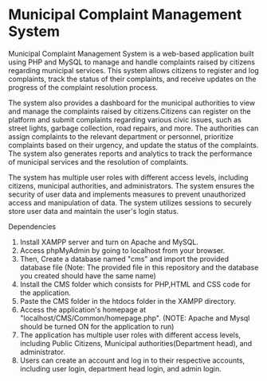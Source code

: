 # Municipal Complaint Management System

Municipal Complaint Management System is a web-based application built using PHP and MySQL to manage and handle complaints raised by citizens regarding municipal services. This system allows citizens to register and log complaints, track the status of their complaints, and receive updates on the progress of the complaint resolution process.

The system also provides a dashboard for the municipal authorities to view and manage the complaints raised by citizens.Citizens can register on the platform and submit complaints regarding various civic issues, such as street lights, garbage collection, road repairs, and more.  The authorities can assign complaints to the relevant department or personnel, prioritize complaints based on their urgency, and update the status of the complaints. The system also generates reports and analytics to track the performance of municipal services and the resolution of complaints.

The system has multiple user roles with different access levels, including citizens, municipal authorities, and administrators. The system ensures the security of user data and implements measures to prevent unauthorized access and manipulation of data. The system utilizes sessions to securely store user data and maintain the user's login status.



Dependencies 
1. Install XAMPP server and turn on Apache and MySQL.
2. Access phpMyAdmin by going to localhost from your browser.
3. Then, Create a database named "cms" and import the provided database file (Note: The provided file in this repository and the database you created should have the same name)
4. Install the CMS folder which consists for PHP,HTML and CSS code for the application.
5. Paste the CMS folder in the htdocs folder in the XAMPP directory.
6. Access the application's homepage at "localhost/CMS/Common/homepage.php". (NOTE: Apache and Mysql should be turned ON for the application to run)
7. The application has multiple user roles with different access levels, including  Public Citizens, Municipal authorities(Department head), and administrator.
8. Users can create an account and log in to their respective accounts, including user login, department head login, and admin login.

